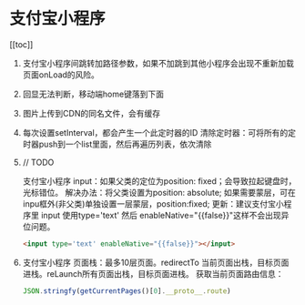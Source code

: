 # 支付宝小程序

[[toc]]



1.  支付宝小程序间跳转加路径参数，如果不加跳到其他小程序会出现不重新加载页面onLoad的风险。

2.  回显无法判断，移动端home键落到下面

3.  图片上传到CDN的同名文件，会有缓存

4. 每次设置setInterval，都会产生一个此定时器的ID
    清除定时器：可将所有的定时器push到一个list里面，然后再遍历列表，依次清除

5.  // TODO

    支付宝小程序 input：如果父类的定位为position: fixed；会导致拉起键盘时，光标错位。
    解决办法：将父类设置为position: absolute; 如果需要蒙层，可在inpu框外(非父类)单独设置一层蒙层，position:fixed;
    更新：建议支付宝小程序里 input 使用type='text' 然后 enableNative="{{false}}"这样不会出现异位问题。

    ```html
    <input type='text' enableNative="{{false}}"></input>
    ```

    

6.  支付宝小程序 页面栈：最多10层页面。redirectTo 当前页面出栈，目标页面进栈。reLaunch所有页面出栈，目标页面进栈。
    获取当前页面路由信息：

    ```javascript
    JSON.stringfy(getCurrentPages()[0].__proto__.route)
    ```

